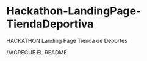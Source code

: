 # Hackathon-LandingPage-TiendaDeportiva
HACKATHON Landing Page Tienda de Deportes


//AGREGUE EL README
